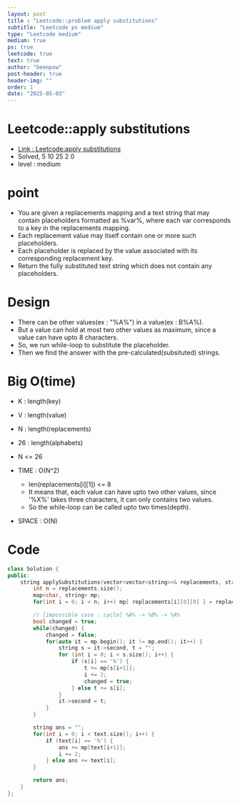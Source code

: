 ```yaml
---
layout: post
title : "Leetcode::problem apply substitutions"
subtitle: "Leetcode ps medium"
type: "Leetcode medium"
medium: true
ps: true
leetcode: true
text: true
author: "beenpow"
post-header: true
header-img: ""
order: 1
date: "2025-05-03"
---
```


# Leetcode::apply substitutions
- [Link : Leetcode:apply substitutions](https://leetcode.com/problems/apply-substitutions/?envType=company&envId=google&favoriteSlug=google-thirty-days)
- Solved, 5 10 25 2 0
- level : medium

# point
- You are given a replacements mapping and a text string that may contain placeholders formatted as %var%, where each var corresponds to a key in the replacements mapping. 
- Each replacement value may itself contain one or more such placeholders. 
- Each placeholder is replaced by the value associated with its corresponding replacement key.
- Return the fully substituted text string which does not contain any placeholders.

# Design
- There can be other values(ex : "%A%") in a value(ex : B%A%).
- But a value can hold at most two other values as maximum, since a value can have upto 8 characters.
- So, we run while-loop to substitute the placeholder.
- Then we find the answer with the pre-calculated(subsituted) strings.

# Big O(time)
- K : length(key)
- V : length(value)
- N : length(replacements)
- 26 : length(alphabets)
- N <= 26

- TIME : O(N^2)
    - len(replacements[i][1]) <= 8
    - It means that, each value can have upto two other values, since '%X%' takes three characters, it can only contains two values.
    - So the while-loop can be called upto two times(depth).
- SPACE : O(N)

# Code

```cpp
class Solution {
public:
    string applySubstitutions(vector<vector<string>>& replacements, string text) {
        int n = replacements.size();
        map<char, string> mp;
        for(int i = 0; i < n; i++) mp[ replacements[i][0][0] ] = replacements[i][1];

        // [impossible case : cycle] %A% -> %B% -> %A%
        bool changed = true;
        while(changed) {
            changed = false;
            for(auto it = mp.begin(); it != mp.end(); it++) {
                string s = it->second, t = "";
                for (int i = 0; i < s.size(); i++) {
                    if (s[i] == '%') {
                        t += mp[s[i+1]];
                        i += 2;
                        changed = true;
                    } else t += s[i];
                }
                it->second = t;
            }
        }

        string ans = "";
        for(int i = 0; i < text.size(); i++) {
            if (text[i] == '%') {
                ans += mp[text[i+1]];
                i += 2;
            } else ans += text[i];
        }

        return ans;
    }
};
```